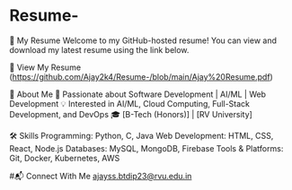# Resume-
📄 My Resume
Welcome to my GitHub-hosted resume! You can view and download my latest resume using the link below.

🔗 View My Resume (https://github.com/Ajay2k4/Resume-/blob/main/Ajay%20Resume.pdf)

📌 About Me
🚀 Passionate about Software Development | AI/ML | Web Development
💡 Interested in AI/ML, Cloud Computing, Full-Stack Development, and DevOps
🎓 [B-Tech (Honors)] | [RV University]


🛠 Skills
Programming: Python, C, Java
Web Development: HTML, CSS, React, Node.js
Databases: MySQL, MongoDB, Firebase
Tools & Platforms: Git, Docker, Kubernetes, AWS

#📬 Connect With Me
ajayss.btdip23@rvu.edu.in





